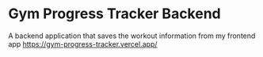 # Gym Progress Tracker Backend

A backend application that saves the workout information from my frontend app
https://gym-progress-tracker.vercel.app/


